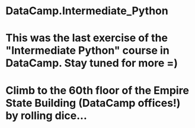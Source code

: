# DataCamp.Intermediate_Python

# This was the last exercise of the "Intermediate Python" course in DataCamp. Stay tuned for more =)

# Climb to the 60th floor of the Empire State Building (DataCamp offices!) by rolling dice...
